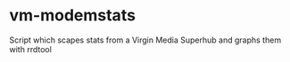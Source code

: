 # vm-modemstats
Script which scapes stats from a Virgin Media Superhub and graphs them with rrdtool
